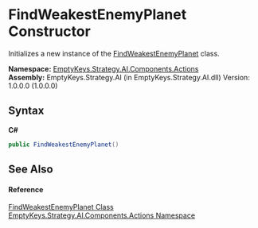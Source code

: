 # FindWeakestEnemyPlanet Constructor 
 

Initializes a new instance of the <a href="T_EmptyKeys_Strategy_AI_Components_Actions_FindWeakestEnemyPlanet">FindWeakestEnemyPlanet</a> class.

**Namespace:**&nbsp;<a href="N_EmptyKeys_Strategy_AI_Components_Actions">EmptyKeys.Strategy.AI.Components.Actions</a><br />**Assembly:**&nbsp;EmptyKeys.Strategy.AI (in EmptyKeys.Strategy.AI.dll) Version: 1.0.0.0 (1.0.0.0)

## Syntax

**C#**<br />
``` C#
public FindWeakestEnemyPlanet()
```


## See Also


#### Reference
<a href="T_EmptyKeys_Strategy_AI_Components_Actions_FindWeakestEnemyPlanet">FindWeakestEnemyPlanet Class</a><br /><a href="N_EmptyKeys_Strategy_AI_Components_Actions">EmptyKeys.Strategy.AI.Components.Actions Namespace</a><br />